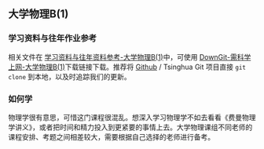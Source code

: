 ## 大学物理B(1)

### 学习资料与往年作业参考

相关文件在 [学习资料与往年资料参考-大学物理B(1)](https://github.com/Open-DA/OpenDA/tree/main/A_%E5%9F%BA%E7%A1%80%E8%AF%BE%E7%A8%8B/%E5%A4%A7%E5%AD%A6%E7%89%A9%E7%90%86B(1))中，可使用 [DownGit-需科学上网-大学物理B(1)](https://tool.mkblog.cn/downgit/#/home?url=https://github.com/Open-DA/OpenDA/tree/main/A_%E5%9F%BA%E7%A1%80%E8%AF%BE%E7%A8%8B/%E5%A4%A7%E5%AD%A6%E7%89%A9%E7%90%86B(1))下载链接下载。推荐将 [Github](https://github.com/Open-DA/OpenDA) / Tsinghua Git 项目直接 `git clone` 到本地，以及时追踪我们的更新。

### 如何学

物理学很有意思，可惜这门课程很混乱。想深入学习物理学不如去看看《费曼物理学讲义》，或者把时间和精力投入到更紧要的事情上去。大学物理课组不同老师的课程安排、考题之间相差较大，需要根据自己选择的老师进行备考。
